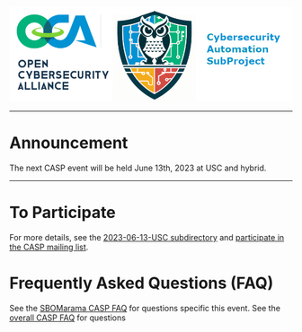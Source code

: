 ![logo](../../Images/Casp-landscape3.png)

---

# Announcement

The next CASP event will be held June 13th, 2023 at USC and hybrid.

---

# To Participate

For more details, 
see the [2023-06-13-USC subdirectory](./2023-06-13-USC/README.md)
and [participate in the CASP mailing list](https://lists.oasis-open-projects.org/g/oca-casp).

# Frequently Asked Questions (FAQ)
See the [SBOMarama CASP FAQ](./2023-06-13-USC/FAQ/README.md) for questions specific
this event. 
See the [overall CASP FAQ](../../CASP-FAQ.md) for questions 
